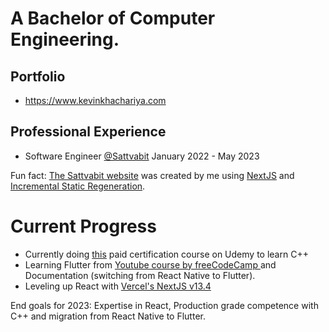 <h1>A Bachelor of Computer Engineering.</h1>
<h2>Portfolio</h2>
<ul>
  <li><a href="https://www.kevinkhachariya.com">https://www.kevinkhachariya.com</a></li>
 </ul>

<h2> Professional Experience </h2>
<ul>
  <li>Software Engineer <a href="https://www.sattvabit.com/" target="_blank" >@Sattvabit</a> January 2022 - May 2023</li>
 </ul>
<p>Fun fact: <a href="https://www.sattvabit.com">The Sattvabit website</a> was created by me using <a href="https://nextjs.org/">NextJS</a> and <a href="https://nextjs.org/docs/basic-features/data-fetching/incremental-static-regeneration">Incremental Static Regeneration</a>.</p>

<h1> Current Progress </h1>
<ul>
  <li> Currently doing <a href="https://www.udemy.com/course/beginning-c-plus-plus-programming">this<a/> paid certification course on Udemy to learn C++ </li>
  <li> Learning Flutter from <a href="https://youtu.be/VPvVD8t02U8">Youtube course by freeCodeCamp </a> and Documentation (switching from React Native to Flutter). </li>
  <li> Leveling up React with <a href="https://nextjs.org/blog/next-13-4">Vercel's NextJS v13.4</a> </li>
</ul>

<p> End goals for 2023: Expertise in React, Production grade competence with C++ and migration from React Native to Flutter.</p>
